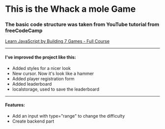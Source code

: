 # This is the Whack a mole Game

### The basic code structure was taken from YouTube tutorial from freeCodeCamp

[Learn JavaScript by Building 7 Games - Full Course](https://youtu.be/ec8vSKJuZTk?t=3877 "Learn JavaScript by Building 7 Games - Full Course")

***

#### I've improved the project like this:

* Added styles for a nicer look
* New cursor. Now it's look like a hammer
* Added player registration form
* Added leaderboard
* localstorage, used to save the leaderboard

***

#### Features:

* Add an input with type="range" to change the difficulty
* Create backend part
